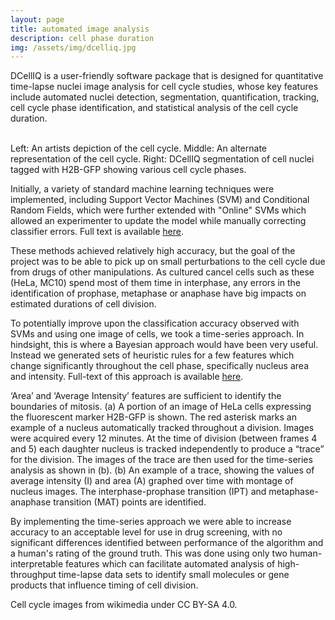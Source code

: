 ```yaml
---
layout: page
title: automated image analysis
description: cell phase duration
img: /assets/img/dcelliq.jpg
---
```


DCellIQ is a user-friendly software package that is designed for quantitative time-lapse nuclei image analysis for cell cycle studies, whose key features include automated nuclei detection, segmentation, quantification, tracking, cell cycle phase identification, and statistical analysis of the cell cycle duration.


<div class="img_row">
    <img class="col one left" src="{{ site.baseurl }}/assets/img/Normal_Cell_Life_Cycle.png" alt="" title="Cell Cycle 1"/>
    <img class="col one left" src="{{ site.baseurl }}/assets/img/Cell_Cycle_2-2.png" alt="" title="Cell Cycle 2"/>
    <img class="col one left" src="{{ site.baseurl }}/assets/img/dcelliq.jpg" alt="" title="example image"/>
</div>
<div class="col three caption">
     Left: An artists depiction of the cell cycle. Middle: An alternate representation of the cell cycle. Right: DCellIQ segmentation of cell nuclei tagged with H2B-GFP showing various cell cycle phases.
</div>

Initially, a variety of standard machine learning techniques were implemented, including Support Vector Machines (SVM) and Conditional Random Fields, which were further extended with "Online" SVMs which allowed an experimenter to update the model while manually correcting classifier errors. Full text is available <a href="https://academic.oup.com/bioinformatics/article/24/1/94/205039">here</a>.

These methods achieved relatively high accuracy, but the goal of the project was to be able to pick up on small perturbations to the cell cycle due from drugs of other manipulations. As cultured cancel cells such as these (HeLa, MC10) spend most of them time in interphase, any errors in the identification of prophase, metaphase or anaphase have big impacts on estimated durations of cell division.

To potentially improve upon the classification accuracy observed with SVMs and using one image of cells, we took a time-series approach. In hindsight, this is where a Bayesian approach would have been very useful. Instead we generated sets of heuristic rules for a few features which change significantly throughout the cell phase, specifically nucleus area and intensity. Full-text of this approach is available <a href="https://journals.plos.org/plosone/article?id=10.1371/journal.pone.0025511">here</a>.



<img class="col three left" src="https://journals.plos.org/plosone/article/figure/image?size=large&id=10.1371/journal.pone.0025511.g001" alt="" title="Figure 1"/>

<div class="col three caption">
    ‘Area’ and ‘Average Intensity’ features are sufficient to identify the boundaries of mitosis. (a) A portion of an image of HeLa cells expressing the fluorescent marker H2B-GFP is shown. The red asterisk marks an example of a nucleus automatically tracked throughout a division. Images were acquired every 12 minutes. At the time of division (between frames 4 and 5) each daughter nucleus is tracked independently to produce a “trace” for the division. The images of the trace are then used for the time-series analysis as shown in (b). (b) An example of a trace, showing the values of average intensity (I) and area (A) graphed over time with montage of nucleus images. The interphase-prophase transition (IPT) and metaphase-anaphase transition (MAT) points are identified.
</div>

By implementing the time-series approach we were able to increase accuracy to an acceptable level for use in drug screening, with no significant differences identified between performance of the algorithm and a human's rating of the ground truth. This was done using only two human-interpretable features which can facilitate automated analysis of high-throughput time-lapse data sets to identify small molecules or gene products that influence timing of cell division.

Cell cycle images from wikimedia under CC BY-SA 4.0.
